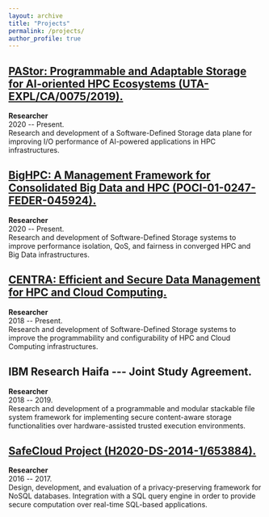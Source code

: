 ```yaml
---
layout: archive
title: "Projects"
permalink: /projects/
author_profile: true
---
```


## [PAStor: Programmable and Adaptable Storage for AI-oriented HPC Ecosystems (UTA-EXPL/CA/0075/2019).](https://pastor-project.github.io/)
**Researcher**    
2020 -- Present.   
Research and development of a Software-Defined Storage data plane for improving I/O performance of AI-powered applications in HPC infrastructures.


## [BigHPC: A Management Framework for Consolidated Big Data and HPC (POCI-01-0247-FEDER-045924).](https://bighpc.wavecom.pt/)
**Researcher**    
2020 -- Present.    
Research and development of Software-Defined Storage systems to improve performance isolation, QoS, and fairness in converged HPC and Big Data infrastructures.


## [CENTRA: Efficient and Secure Data Management for HPC and Cloud Computing.](http://www.globalcentra.org/projects/#prv)
**Researcher**    
2018 -- Present.    
Research and development of Software-Defined Storage systems to improve
the programmability and configurability of HPC and Cloud Computing infrastructures.


## IBM Research Haifa --- Joint Study Agreement.
**Researcher**    
2018 -- 2019.    
Research and development of a programmable and modular stackable file system framework for implementing secure content-aware storage functionalities over hardware-assisted trusted execution environments.


## [SafeCloud Project (H2020-DS-2014-1/653884).](https://www.safecloud-project.eu/)
**Researcher**    
2016 -- 2017.    
Design, development, and evaluation of a privacy-preserving framework for NoSQL databases. Integration with a SQL query engine in order to provide secure computation over real-time SQL-based applications.